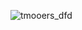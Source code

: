 ![tmooers_dfd](https://cloud.githubusercontent.com/assets/25061925/23242469/91f0a364-f93e-11e6-8a2d-a0f13f8ae2d6.JPG)

